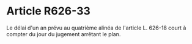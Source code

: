 # Article R626-33

Le délai d'un an prévu au quatrième alinéa de l'article L. 626-18 court à compter du jour du jugement arrêtant le plan.
